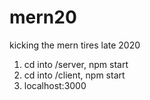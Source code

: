 # mern20
kicking the mern tires late 2020

1. cd into /server, npm start
2. cd into /client, npm start
3. localhost:3000




